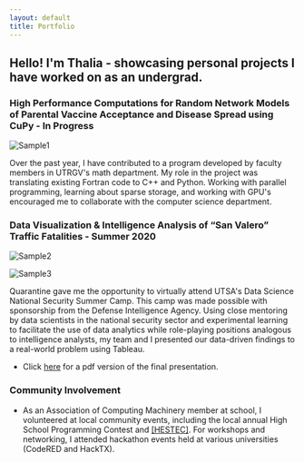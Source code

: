 ```yaml
---
layout: default
title: Portfolio
---
```


## Hello! I'm Thalia - showcasing personal projects I have worked on as an undergrad.

### **High Performance Computations for Random Network Models of Parental Vaccine Acceptance and Disease Spread using CuPy - In Progress**

![Sample1](https://raw.githubusercontent.com/thaliajuarez/resume/master/assets/capture-ern-data.png)

Over the past year, I have contributed to a program developed by faculty members in UTRGV's math department. My role in the project was translating existing Fortran code to C++ and Python. Working with parallel programming, learning about sparse storage, and working with GPU's encouraged me to collaborate with the computer science department.

### **Data Visualization & Intelligence Analysis of “San Valero” Traffic Fatalities - Summer 2020**

![Sample2](https://raw.githubusercontent.com/thaliajuarez/resume/master/assets/aoe-crashes-map.png)

![Sample3](https://raw.githubusercontent.com/thaliajuarez/resume/master/assets/aoe-heat-map.png)

Quarantine gave me the opportunity to virtually attend UTSA's Data Science National Security Summer Camp. This camp was made possible with sponsorship from the Defense Intelligence Agency. Using close mentoring by data scientists in the national security sector and experimental learning to facilitate the use of data analytics while role-playing positions analogous to intelligence analysts, my team and I presented our data-driven findings to a real-world problem using Tableau.

* Click [here](https://drive.google.com/file/d/1l5paDgV0XU5_QhhrN9EofznB8Jh2WaG8/view) for a pdf version of the final presentation.

### **Community Involvement**

* As an Association of Computing Machinery member at school, I volunteered at local community events, including the local annual High School Programming Contest and <a href="https://www.utrgv.edu/hestec/" target="_blank">[HESTEC]</a>. For workshops and networking, I attended hackathon events held at various universities (CodeRED and HackTX).
